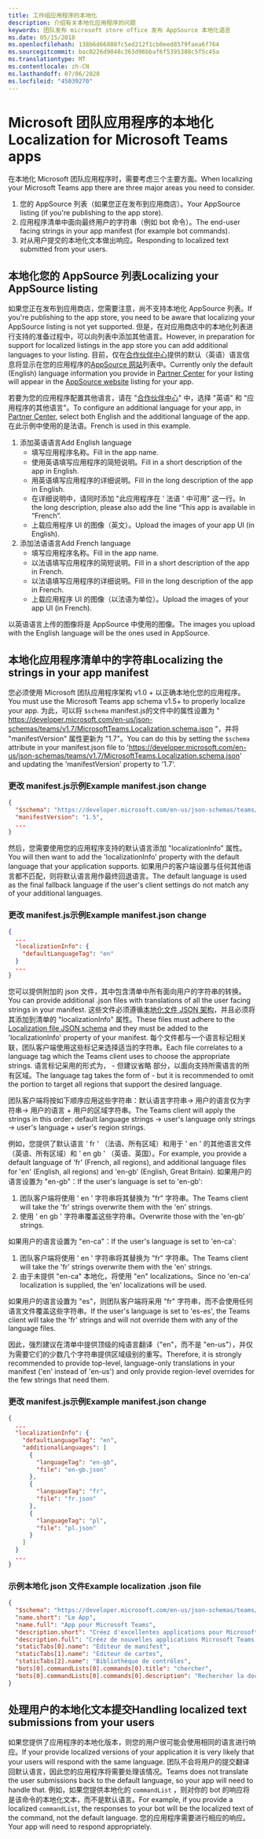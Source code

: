 ```yaml
---
title: 工作组应用程序的本地化
description: 介绍有关本地化应用程序的问题
keywords: 团队发布 microsoft store office 发布 AppSource 本地化语言
ms.date: 05/15/2018
ms.openlocfilehash: 138b6d66808fc5ed212f1cb0eed8579faea6f764
ms.sourcegitcommit: bac0226d9048c363d96bbaf6f5395388c5f5c45a
ms.translationtype: MT
ms.contentlocale: zh-CN
ms.lasthandoff: 07/06/2020
ms.locfileid: "45039270"
---
```

# <a name="localization-for-microsoft-teams-apps"></a><span data-ttu-id="e12c9-104">Microsoft 团队应用程序的本地化</span><span class="sxs-lookup"><span data-stu-id="e12c9-104">Localization for Microsoft Teams apps</span></span>

<span data-ttu-id="e12c9-105">在本地化 Microsoft 团队应用程序时，需要考虑三个主要方面。</span><span class="sxs-lookup"><span data-stu-id="e12c9-105">When localizing your Microsoft Teams app there are three major areas you need to consider.</span></span>

1. <span data-ttu-id="e12c9-106">您的 AppSource 列表（如果您正在发布到应用商店）。</span><span class="sxs-lookup"><span data-stu-id="e12c9-106">Your AppSource listing (if you're publishing to the app store).</span></span>
1. <span data-ttu-id="e12c9-107">应用程序清单中面向最终用户的字符串（例如 bot 命令）。</span><span class="sxs-lookup"><span data-stu-id="e12c9-107">The end-user facing strings in your app manifest (for example bot commands).</span></span>
1. <span data-ttu-id="e12c9-108">对从用户提交的本地化文本做出响应。</span><span class="sxs-lookup"><span data-stu-id="e12c9-108">Responding to localized text submitted from your users.</span></span>

## <a name="localizing-your-appsource-listing"></a><span data-ttu-id="e12c9-109">本地化您的 AppSource 列表</span><span class="sxs-lookup"><span data-stu-id="e12c9-109">Localizing your AppSource listing</span></span>

<span data-ttu-id="e12c9-110">如果您正在发布到应用商店，您需要注意，尚不支持本地化 AppSource 列表。</span><span class="sxs-lookup"><span data-stu-id="e12c9-110">If you're publishing to the app store, you need to be aware that localizing your AppSource listing is not yet supported.</span></span> <span data-ttu-id="e12c9-111">但是，在对应用商店中的本地化列表进行支持的准备过程中，可以向列表中添加其他语言。</span><span class="sxs-lookup"><span data-stu-id="e12c9-111">However, in preparation for support for localized listings in the app store you can add additional languages to your listing.</span></span> <span data-ttu-id="e12c9-112">目前，仅在[合作伙伴中心](/dev/store/use-partner-center-to-submit-to-appsource)提供的默认（英语）语言信息将显示在您的应用程序的[AppSource 网站](https://appsource.microsoft.com/marketplace/apps?product=office%3Bteams&page=1)列表中。</span><span class="sxs-lookup"><span data-stu-id="e12c9-112">Currently only the default (English) language information you provide in [Partner Center](/dev/store/use-partner-center-to-submit-to-appsource) for your listing will appear in the [AppSource website](https://appsource.microsoft.com/marketplace/apps?product=office%3Bteams&page=1) listing for your app.</span></span>

<span data-ttu-id="e12c9-113">若要为您的应用程序配置其他语言，请在 "[合作伙伴中心](/dev/store/use-partner-center-to-submit-to-appsource)" 中，选择 "英语" 和 "应用程序的其他语言"。</span><span class="sxs-lookup"><span data-stu-id="e12c9-113">To configure an additional language for your app, in [Partner Center](/dev/store/use-partner-center-to-submit-to-appsource), select both English and the additional language of the app.</span></span> <span data-ttu-id="e12c9-114">在此示例中使用的是法语。</span><span class="sxs-lookup"><span data-stu-id="e12c9-114">French is used in this example.</span></span>

1. <span data-ttu-id="e12c9-115">添加英语语言</span><span class="sxs-lookup"><span data-stu-id="e12c9-115">Add English language</span></span>
    * <span data-ttu-id="e12c9-116">填写应用程序名称。</span><span class="sxs-lookup"><span data-stu-id="e12c9-116">Fill in the app name.</span></span>
    * <span data-ttu-id="e12c9-117">使用英语填写应用程序的简短说明。</span><span class="sxs-lookup"><span data-stu-id="e12c9-117">Fill in a short description of the app in English.</span></span>
    * <span data-ttu-id="e12c9-118">用英语填写应用程序的详细说明。</span><span class="sxs-lookup"><span data-stu-id="e12c9-118">Fill in the long description of the app in English.</span></span>
    * <span data-ttu-id="e12c9-119">在详细说明中，请同时添加 "此应用程序在 ' 法语 ' 中可用" 这一行。</span><span class="sxs-lookup"><span data-stu-id="e12c9-119">In the long description, please also add the line “This app is available in “French”.</span></span>
    * <span data-ttu-id="e12c9-120">上载应用程序 UI 的图像（英文）。</span><span class="sxs-lookup"><span data-stu-id="e12c9-120">Upload the images of your app UI (in English).</span></span>
2. <span data-ttu-id="e12c9-121">添加法语语言</span><span class="sxs-lookup"><span data-stu-id="e12c9-121">Add French language</span></span>
    * <span data-ttu-id="e12c9-122">填写应用程序名称。</span><span class="sxs-lookup"><span data-stu-id="e12c9-122">Fill in the app name.</span></span>
    * <span data-ttu-id="e12c9-123">以法语填写应用程序的简短说明。</span><span class="sxs-lookup"><span data-stu-id="e12c9-123">Fill in a short description of the app in French.</span></span>
    * <span data-ttu-id="e12c9-124">以法语填写应用程序的详细说明。</span><span class="sxs-lookup"><span data-stu-id="e12c9-124">Fill in the long description of the app in French.</span></span>
    * <span data-ttu-id="e12c9-125">上载应用程序 UI 的图像（以法语为单位）。</span><span class="sxs-lookup"><span data-stu-id="e12c9-125">Upload the images of your app UI (in French).</span></span>

<span data-ttu-id="e12c9-126">以英语语言上传的图像将是 AppSource 中使用的图像。</span><span class="sxs-lookup"><span data-stu-id="e12c9-126">The images you upload with the English language will be the ones used in AppSource.</span></span>

## <a name="localizing-the-strings-in-your-app-manifest"></a><span data-ttu-id="e12c9-127">本地化应用程序清单中的字符串</span><span class="sxs-lookup"><span data-stu-id="e12c9-127">Localizing the strings in your app manifest</span></span>

<span data-ttu-id="e12c9-128">您必须使用 Microsoft 团队应用程序架构 v1.0 + 以正确本地化您的应用程序。</span><span class="sxs-lookup"><span data-stu-id="e12c9-128">You must use the Microsoft Teams app schema v1.5+ to properly localize your app.</span></span> <span data-ttu-id="e12c9-129">为此，可以将 `$schema` manifest.js的文件中的属性设置为 " https://developer.microsoft.com/en-us/json-schemas/teams/v1.7/MicrosoftTeams.Localization.schema.json "，并将 "manifestVersion" 属性更新为 "1.7"。</span><span class="sxs-lookup"><span data-stu-id="e12c9-129">You can do this by setting the `$schema` attribute in your manifest.json file to 'https://developer.microsoft.com/en-us/json-schemas/teams/v1.7/MicrosoftTeams.Localization.schema.json' and updating the 'manifestVersion' property to '1.7'.</span></span>

### <a name="example-manifestjson-change"></a><span data-ttu-id="e12c9-130">更改 manifest.js示例</span><span class="sxs-lookup"><span data-stu-id="e12c9-130">Example manifest.json change</span></span>

```json
{
  "$schema": "https://developer.microsoft.com/en-us/json-schemas/teams/v1.7/MicrosoftTeams.Localization.schema.json",
  "manifestVersion": "1.5",
  ...
}
```

<span data-ttu-id="e12c9-131">然后，您需要使用您的应用程序支持的默认语言添加 "localizationInfo" 属性。</span><span class="sxs-lookup"><span data-stu-id="e12c9-131">You will then want to add the 'localizationInfo' property with the default language that your application supports.</span></span> <span data-ttu-id="e12c9-132">如果用户的客户端设置与任何其他语言都不匹配，则将默认语言用作最终回退语言。</span><span class="sxs-lookup"><span data-stu-id="e12c9-132">The default language is used as the final fallback language if the user's client settings do not match any of your additional languages.</span></span>

### <a name="example-manifestjson-change"></a><span data-ttu-id="e12c9-133">更改 manifest.js示例</span><span class="sxs-lookup"><span data-stu-id="e12c9-133">Example manifest.json change</span></span>

```json
{
  ...
  "localizationInfo": {
    "defaultLanguageTag": "en"
  }
  ...
}
```

<span data-ttu-id="e12c9-134">您可以提供附加的 json 文件，其中包含清单中所有面向用户的字符串的转换。</span><span class="sxs-lookup"><span data-stu-id="e12c9-134">You can provide additional .json files with translations of all the user facing strings in your manifest.</span></span> <span data-ttu-id="e12c9-135">这些文件必须遵循[本地化文件 JSON 架构](../../resources/schema/localization-schema.md)，并且必须将其添加到清单的 "localizationInfo" 属性。</span><span class="sxs-lookup"><span data-stu-id="e12c9-135">These files must adhere to the [Localization file JSON schema](../../resources/schema/localization-schema.md) and they must be added to the 'localizationInfo' property of your manifest.</span></span> <span data-ttu-id="e12c9-136">每个文件都与一个语言标记相关联，团队客户端使用这些标记来选择适当的字符串。</span><span class="sxs-lookup"><span data-stu-id="e12c9-136">Each file correlates to a language tag which the Teams client uses to choose the appropriate strings.</span></span> <span data-ttu-id="e12c9-137">语言标记采用的形式为， <language> - <region> 但建议省略 <region> 部分，以面向支持所需语言的所有区域。</span><span class="sxs-lookup"><span data-stu-id="e12c9-137">The language tag takes the form of <language>-<region> but it is recommended to omit the <region> portion to target all regions that support the desired language.</span></span>

<span data-ttu-id="e12c9-138">团队客户端将按如下顺序应用这些字符串：默认语言字符串-> 用户的语言仅为字符串-> 用户的语言 + 用户的区域字符串。</span><span class="sxs-lookup"><span data-stu-id="e12c9-138">The Teams client will apply the strings in this order: default language strings -> user's language only strings -> user's language + user's region strings.</span></span>

<span data-ttu-id="e12c9-139">例如，您提供了默认语言 ' fr ' （法语、所有区域）和用于 ' en ' 的其他语言文件（英语、所有区域）和 ' en gb ' （英语、英国）。</span><span class="sxs-lookup"><span data-stu-id="e12c9-139">For example, you provide a default language of 'fr' (French, all regions), and additional language files for 'en' (English, all regions) and 'en-gb' (English, Great Britain).</span></span> <span data-ttu-id="e12c9-140">如果用户的语言设置为 "en-gb"：</span><span class="sxs-lookup"><span data-stu-id="e12c9-140">If the user's language is set to 'en-gb':</span></span>

1. <span data-ttu-id="e12c9-141">团队客户端将使用 ' en ' 字符串将其替换为 "fr" 字符串。</span><span class="sxs-lookup"><span data-stu-id="e12c9-141">The Teams client will take the 'fr' strings overwrite them with the 'en' strings.</span></span>
2. <span data-ttu-id="e12c9-142">使用 ' en gb ' 字符串覆盖这些字符串。</span><span class="sxs-lookup"><span data-stu-id="e12c9-142">Overwrite those with the 'en-gb' strings.</span></span>

<span data-ttu-id="e12c9-143">如果用户的语言设置为 "en-ca"：</span><span class="sxs-lookup"><span data-stu-id="e12c9-143">If the user's language is set to 'en-ca':</span></span> 

1. <span data-ttu-id="e12c9-144">团队客户端将使用 ' en ' 字符串将其替换为 "fr" 字符串。</span><span class="sxs-lookup"><span data-stu-id="e12c9-144">The Teams client will take the 'fr' strings overwrite them with the 'en' strings.</span></span>
2. <span data-ttu-id="e12c9-145">由于未提供 "en-ca" 本地化，将使用 "en" localizations。</span><span class="sxs-lookup"><span data-stu-id="e12c9-145">Since no 'en-ca' localization is supplied, the 'en' localizations will be used.</span></span>

<span data-ttu-id="e12c9-146">如果用户的语言设置为 "es"，则团队客户端将采用 "fr" 字符串，而不会使用任何语言文件覆盖这些字符串。</span><span class="sxs-lookup"><span data-stu-id="e12c9-146">If the user's language is set to 'es-es', the Teams client will take the 'fr' strings and will not override them with any of the language files.</span></span>

<span data-ttu-id="e12c9-147">因此，强烈建议在清单中提供顶级的纯语言翻译（"en"，而不是 "en-us"），并仅为需要它们的少数几个字符串提供区域级别的重写。</span><span class="sxs-lookup"><span data-stu-id="e12c9-147">Therefore, it is strongly recommended to provide top-level, language-only translations in your manifest ('en' instead of 'en-us') and only provide region-level overrides for the few strings that need them.</span></span>

### <a name="example-manifestjson-change"></a><span data-ttu-id="e12c9-148">更改 manifest.js示例</span><span class="sxs-lookup"><span data-stu-id="e12c9-148">Example manifest.json change</span></span>

```json
{
  ...
  "localizationInfo": {
    "defaultLanguageTag": "en",
    "additionalLanguages": [
      {
        "languageTag": "en-gb",
        "file": "en-gb.json"
      },
      {
        "languageTag": "fr",
        "file": "fr.json"
      },
      {
        "languageTag": "pl",
        "file": "pl.json"
      }
    ]
  }
  ...
}
```

### <a name="example-localization-json-file"></a><span data-ttu-id="e12c9-149">示例本地化 json 文件</span><span class="sxs-lookup"><span data-stu-id="e12c9-149">Example localization .json file</span></span>

```json
{
  "$schema": "https://developer.microsoft.com/en-us/json-schemas/teams/v1.7/MicrosoftTeams.Localization.schema.json",
  "name.short": "Le App",
  "name.full": "App pour Microsoft Teams",
  "description.short": "Créez d'excellentes applications pour Microsoft Teams avec App.",
  "description.full": "Créez de nouvelles applications Microsoft Teams, concevez et prévisualisez des cartes bot, et explorez la documentation avec App.",
  "staticTabs[0].name": "Editeur de manifest",
  "staticTabs[1].name": "Editeur de cartes",
  "staticTabs[2].name": "Bibliothèque de contrôles",
  "bots[0].commandLists[0].commands[0].title": "chercher",
  "bots[0].commandLists[0].commands[0].description": "Rechercher la documentation Teams pertinente"
}
```

## <a name="handling-localized-text-submissions-from-your-users"></a><span data-ttu-id="e12c9-150">处理用户的本地化文本提交</span><span class="sxs-lookup"><span data-stu-id="e12c9-150">Handling localized text submissions from your users</span></span>

<span data-ttu-id="e12c9-151">如果您提供了应用程序的本地化版本，则您的用户很可能会使用相同的语言进行响应。</span><span class="sxs-lookup"><span data-stu-id="e12c9-151">If your provide localized versions of your application it is very likely that your users will respond with the same language.</span></span> <span data-ttu-id="e12c9-152">团队不会将用户的提交翻译回默认语言，因此您的应用程序将需要处理该情况。</span><span class="sxs-lookup"><span data-stu-id="e12c9-152">Teams does not translate the user submissions back to the default language, so your app will need to handle that.</span></span> <span data-ttu-id="e12c9-153">例如，如果您提供本地化的 `commandList` ，则对你的 bot 的响应将是该命令的本地化文本，而不是默认语言。</span><span class="sxs-lookup"><span data-stu-id="e12c9-153">For example, if you provide a localized `commandList`, the responses to your bot will be the localized text of the command, not the default language.</span></span> <span data-ttu-id="e12c9-154">您的应用程序需要进行相应的响应。</span><span class="sxs-lookup"><span data-stu-id="e12c9-154">Your app will need to respond appropriately.</span></span>
